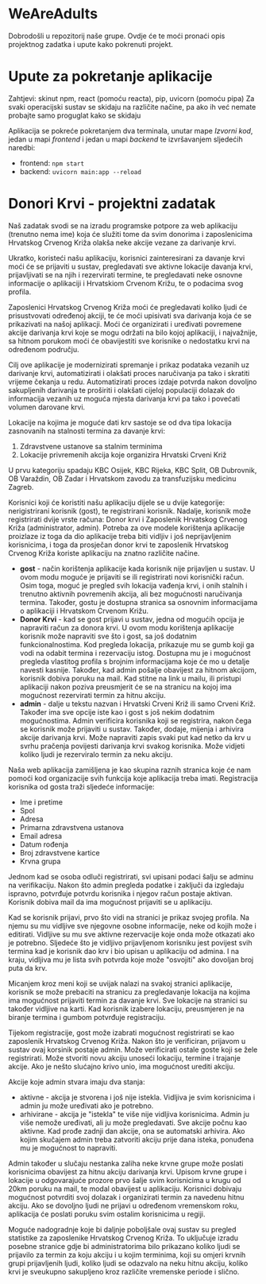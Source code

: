 # WeAreAdults
Dobrodošli u repozitorij naše grupe. Ovdje će te moći pronaći opis projektnog zadatka i upute kako pokrenuti projekt.

# Upute za pokretanje aplikacije
Zahtjevi: skinut npm, react (pomoću reacta), pip, uvicorn (pomoću pipa)
Za svaki operacijski sustav se skidaju na različite načine, pa ako ih već nemate probajte samo proguglat kako se skidaju

Aplikacija se pokreće pokretanjem dva terminala, unutar mape *Izvorni kod*, jedan u mapi *frontend* i jedan u mapi *backend* te izvršavanjem sljedećih naredbi:

- frontend:
```npm start```
- backend:
```uvicorn main:app --reload```

# Donori Krvi - projektni zadatak
Naš zadatak svodi se na izradu programske potpore za web aplikaciju (trenutno nema ime) koja će služiti tome da svim donorima i zaposlenicima Hrvatskog Crvenog Križa olakša neke akcije vezane za darivanje krvi. 

Ukratko, koristeći našu aplikaciju, korisnici zainteresirani za davanje krvi moći će se prijaviti u sustav, pregledavati sve aktivne lokacije davanja krvi, prijavljivati se na njih i rezervirati termine, te pregledavati neke osnovne informacije o aplikaciji i Hrvatskiom Crvenom Križu, te o podacima svog profila.

Zaposlenici Hrvatskog Crvenog Križa moći će pregledavati koliko ljudi će prisustvovati određenoj akciji, te će moći upisivati sva darivanja koja će se prikazivati na našoj aplikacji. Moći će organizirati i uređivati povremene akcije darivanja krvi koje se mogu održati na bilo kojoj aplikaciji, i najvažnije, sa hitnom porukom moći će obavijestiti sve korisnike o nedostatku krvi na određenom području.

Cilj ove aplikacije je modernizirati spremanje i prikaz podataka vezanih uz darivanje krvi, automatizirati i olakšati proces naručivanja pa tako i skratiti vrijeme čekanja u redu. Automatizirati proces izdaje potvrda nakon dovoljno sakupljenih darivanja te proširiti i olakšati cijeloj populaciji dolazak do informacija vezanih uz moguća mjesta darivanja krvi pa tako i povećati volumen darovane krvi.

Lokacije na kojima je moguće dati krv sastoje se od dva tipa lokacija zasnovanih na stalnosti termina za davanje krvi:
1. Zdravstvene ustanove sa stalnim terminima
2. Lokacije privremenih akcija koje organizira Hrvatski Crveni Križ

U prvu kategoriju spadaju KBC Osijek, KBC Rijeka, KBC
Split, OB Dubrovnik, OB Varaždin, OB Zadar i Hrvatskom zavodu za transfuzijsku medicinu Zagreb. 

Korisnici koji će koristiti našu aplikaciju dijele se u dvije kategorije: nerigistrirani korisnik (gost), te registrirani korisnik. Nadalje, korisnik može registrirati dvije vrste računa: Donor krvi i Zaposlenik Hrvatskog Crvenog Križa (administrator, admin). Potreba za ove modele korištenja aplikacije proizlaze iz toga da dio aplikacije treba biti vidljiv i još neprijavljenim korisnicima, i toga da prosječan donor krvi te zaposlenik Hrvatskog Crvenog Križa koriste aplikaciju na znatno različite načine.
- **gost** - način korištenja aplikacije kada korisnik nije prijavljen u sustav. U ovom modu moguće je prijaviti se ili registrirati novi korisnički račun. Osim toga, moguć je pregled svih lokacija vađenja krvi, i onih stalnih i trenutno aktivnih povremenih akcija, ali bez mogućnosti naručivanja termina. Također, gostu je dostupna stranica sa osnovnim informacijama o aplikaciji i Hrvatskom Crvenom Križu.
- **Donor Krvi** - kad se gost prijavi u sustav, jedna od mogućih opcija je napraviti račun za donora krvi. U ovom modu korištenja aplikacije korisnik može napraviti sve što i gost, sa još dodatnim funkcionalnostima. Kod pregleda lokacija, prikazuje mu se gumb koji ga vodi na odabit termina i rezervaciju istog. Dostupna mu je i mogućnost pregleda vlastitog profila s brojnim informacijama koje će mo u detalje navesti kasnije. Također, kad admin pošalje obavijest za hitnom akcijom, korisnik dobiva poruku na mail. Kad stitne na link u mailu, ili pristupi aplikaciji nakon poziva preusmjerit će se na stranicu na kojoj ima mogućnost rezervirati termin za hitnu akciju.
- **admin** - dalje u tekstu nazvan i Hrvatski Crveni Križ ili samo Crveni Križ. Također ima sve opcije iste kao i gost s još nekim dodatnim mogućnostima. Admin verificira korisnika koji se registrira, nakon čega se korisnik može prijaviti u sustav. Također, dodaje, mijenja i arhivira akcije darivanja krvi. Može napraviti zapis svaki put kad netko da krv u svrhu pračenja povijesti darivanja krvi svakog korisnika. Može vidjeti koliko ljudi je rezerviralo termin za neku akciju.

Naša web aplikacija zamišljena je kao skupina raznih stranica koje će nam pomoći kod organizacije svih funkcija koje aplikacija treba imati. Registracija korisnika od gosta traži sljedeće informacije:
- Ime i pretime
- Spol
- Adresa
- Primarna zdravstvena ustanova
- Email adresa 
- Datum rođenja
- Broj zdravstvene kartice
- Krvna grupa

Jednom kad se osoba odluči registrirati, svi upisani podaci šalju se adminu na verifikaciju. Nakon što admin pregleda podatke i zaključi da izgledaju ispravno, potvrđuje potvrdu korisnika i njegov račun postaje aktivan. Korisnik dobiva mail da ima mogućnost prijaviti se u aplikaciju. 

Kad se korisnik prijavi, prvo što vidi na stranici je prikaz svojeg profila. Na njemu su mu vidljive sve njegovne osobne informacije, neke od kojih može i editirati. Vidljive su mu sve aktivne rezervacije koje onda može otkazati ako je potrebno. Sljedeće što je vidljivo prijavljenom korisniku jest povijest svih termina kad je korisnik dao krv i bio upisan u aplikaciju od admina. I na kraju, vidljiva mu je lista svih potvrda koje može "osvojiti" ako dovoljan broj puta da krv. 

Micanjem kroz meni koji se uvijak nalazi na svakoj stranici aplikacije, korisnik se može prebaciti na stranicu za pregledavanje lokacija na kojima ima mogućnost prijaviti termin za davanje krvi. Sve lokacije na stranici su također vidljive na karti. Kad korisnik izabere lokaciju, preusmjeren je na biranje termina i gumbom potvrđuje registraciju. 

Tijekom registracije, gost može izabrati mogućnost registrirati se kao zaposlenik Hrvatskog Crvenog Križa. Nakon što je verificiran, prijavom u sustav ovaj korsinik postaje admin. Može verificirati ostale goste koji se žele registrirati. Može stvoriti novu akciju unoseći lokaciju, termine i trajanje akcije. Ako je nešto slućajno krivo unio, ima mogućnost urediti akciju. 

Akcije koje admin stvara imaju dva stanja:
- aktivne - akcija je stvorena i još nije istekla. Vidljiva je svim korisnicima i admin ju može uređivati ako je potrebno.
- arhivirane - akcija je "istekla" te više nije vidljiva korisnicima. Admin ju više nemože uređivati, ali ju može pregledavati.
Sve akcije počnu kao aktivne. Kad prođe zadnji dan akcije, ona se automatski arhivira. Ako kojim skučajem admin treba zatvoriti akciju prije dana isteka, ponuđena mu je mogućnost to napraviti.

Admin također u slučaju nestanka zaliha neke krvne grupe može poslati korisnicima obavijest za hitnu akciju darivanja krvi. Upisom krvne grupe i lokacije u odgovarajuće prozore prvo šalje svim korisnicima u krugu od 20km poruku na mail, te modal obavijest u aplikaciju. Korisnici dobivaju mogućnost potvrditi svoj dolazak i organizirati termin za navedenu hitnu akciju. Ako se dovoljno ljudi ne prijavi u određenom vremenskom roku, aplikacija će poslati poruku svim ostalim korisnicima u regiji.

Moguće nadogradnje koje bi daljnje poboljšale ovaj sustav su pregled statistike za zaposlenike Hrvatskog Crvenog Križa. To uključuje izradu posebne stranice gdje bi administratorima bilo prikazano koliko ljudi se prijavilo za termin za koju akciju i u kojim terminima, koji su omjeri krvnih grupi prijavljenih ljudi, koliko ljudi se odazvalo na neku hitnu akciju, koliko krvi je sveukupno sakupljeno kroz različite vremenske periode i slično.